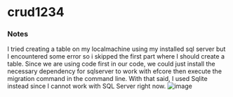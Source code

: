 # crud1234

### Notes
I tried creating a table on my localmachine using my installed sql server but I encountered some error so i skipped the first part where I should create a table. 
Since we are using code first in our code, we could just install the necessary dependency for sqlserver to work with efcore then execute the migration command in the command line.
With that said, I used Sqlite instead since I cannot work with SQL Server right now.
![image](https://github.com/joelmanuel24/crud1234/assets/3628837/9a3b95f8-c92c-4b48-be6f-6b29adc49236)
